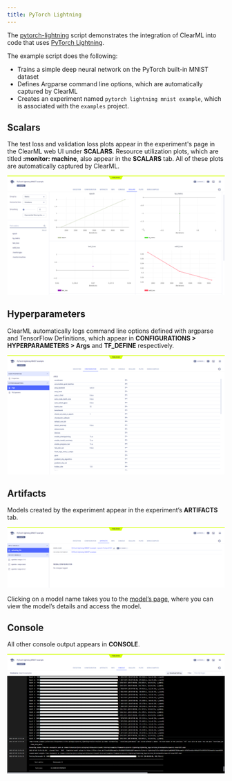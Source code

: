 ```yaml
---
title: PyTorch Lightning
---
```


The [pytorch-lightning](https://github.com/allegroai/clearml/blob/master/examples/frameworks/pytorch-lightning/pytorch_lightning_example.py) 
script demonstrates the integration of ClearML into code that uses [PyTorch Lightning](https://www.pytorchlightning.ai/). 

The example script does the following:
* Trains a simple deep neural network on the PyTorch built-in MNIST dataset
* Defines Argparse command line options, which are automatically captured by ClearML
* Creates an experiment named `pytorch lightning mnist example`, which is associated with the `examples` project.

## Scalars

The test loss and validation loss plots appear in the experiment's page in the ClearML web UI under **SCALARS**. 
Resource utilization plots, which are titled **:monitor: machine**, also appear in the **SCALARS** tab. All of these 
plots are automatically captured by ClearML. 

![PyTorch Lightning console](../../../img/examples_pytorch_lightning_scalars.png)


## Hyperparameters

ClearML automatically logs command line options defined with argparse and TensorFlow Definitions, which appear in 
**CONFIGURATIONS > HYPERPARAMETERS > Args** and **TF_DEFINE** respectively. 

![PyTorch Lightning parameters](../../../img/examples_pytorch_lightning_params.png)

## Artifacts

Models created by the experiment appear in the experiment’s **ARTIFACTS** tab.

![PyTorch Lightning model](../../../img/examples_pytorch_lightning_model.png)

Clicking on a model name takes you to the [model’s page](../../../webapp/webapp_model_viewing.md), where you can view 
the model’s details and access the model.

## Console

All other console output appears in **CONSOLE**.

![PyTorch Lightning console](../../../img/examples_pytorch_lightning_console.png)

